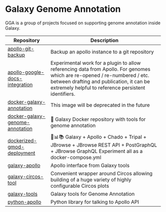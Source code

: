# Galaxy Genome Annotation

GGA is a group of projects focused on supporting genome annotation inside Galaxy.

Repository | Description
---------- | ----------
[apollo-git-backup](https://github.com/galaxy-genome-annotation/apollo-git-backup) | Backup an apollo instance to a git repository
[apollo-google-docs-integration](https://github.com/galaxy-genome-annotation/apollo-google-docs-integration) | Experimental work for a plugin to allow referencing data from Apollo. For genomes which are re-opened / re-numbered / etc. between drafting and publication, it can be extremely helpful to reference persistent identifiers.
[docker-galaxy-annotation](https://github.com/galaxy-genome-annotation/docker-galaxy-annotation) | This image will be deprecated in the future
[docker-galaxy-genome-annotation](https://github.com/galaxy-genome-annotation/docker-galaxy-genome-annotation) | :whale: Galaxy Docker repository with tools for genome annotation
[dockerized-gmod-deployment](https://github.com/galaxy-genome-annotation/dockerized-gmod-deployment) | :whale::bar_chart::books: Galaxy + Apollo + Chado + Tripal + JBrowse + JBrowse REST API + PostGraphQL + JBrowse GraphQL Experiment all as a docker-compose.yml
[galaxy-apollo](https://github.com/galaxy-genome-annotation/galaxy-apollo) | Apollo interface from Galaxy tools
[galaxy-circos-tool](https://github.com/galaxy-genome-annotation/galaxy-circos-tool) | Convenient wrapper around Circos allowing building of a huge variety of highly configurable Circos plots
[galaxy-tools](https://github.com/galaxy-genome-annotation/galaxy-tools) | Galaxy tools for Genome Annotation
[python-apollo](https://github.com/galaxy-genome-annotation/python-apollo) | Python library for talking to Apollo API

<script>
((window.gitter = {}).chat = {}).options = {
    room: 'galaxy-genome-annotation/Lobby'
};
</script>
<script src="https://sidecar.gitter.im/dist/sidecar.v1.js" async defer></script>
